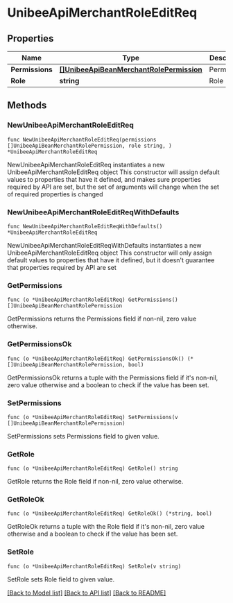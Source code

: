 # UnibeeApiMerchantRoleEditReq

## Properties

Name | Type | Description | Notes
------------ | ------------- | ------------- | -------------
**Permissions** | [**[]UnibeeApiBeanMerchantRolePermission**](UnibeeApiBeanMerchantRolePermission.md) | Permissions | 
**Role** | **string** | Role | 

## Methods

### NewUnibeeApiMerchantRoleEditReq

`func NewUnibeeApiMerchantRoleEditReq(permissions []UnibeeApiBeanMerchantRolePermission, role string, ) *UnibeeApiMerchantRoleEditReq`

NewUnibeeApiMerchantRoleEditReq instantiates a new UnibeeApiMerchantRoleEditReq object
This constructor will assign default values to properties that have it defined,
and makes sure properties required by API are set, but the set of arguments
will change when the set of required properties is changed

### NewUnibeeApiMerchantRoleEditReqWithDefaults

`func NewUnibeeApiMerchantRoleEditReqWithDefaults() *UnibeeApiMerchantRoleEditReq`

NewUnibeeApiMerchantRoleEditReqWithDefaults instantiates a new UnibeeApiMerchantRoleEditReq object
This constructor will only assign default values to properties that have it defined,
but it doesn't guarantee that properties required by API are set

### GetPermissions

`func (o *UnibeeApiMerchantRoleEditReq) GetPermissions() []UnibeeApiBeanMerchantRolePermission`

GetPermissions returns the Permissions field if non-nil, zero value otherwise.

### GetPermissionsOk

`func (o *UnibeeApiMerchantRoleEditReq) GetPermissionsOk() (*[]UnibeeApiBeanMerchantRolePermission, bool)`

GetPermissionsOk returns a tuple with the Permissions field if it's non-nil, zero value otherwise
and a boolean to check if the value has been set.

### SetPermissions

`func (o *UnibeeApiMerchantRoleEditReq) SetPermissions(v []UnibeeApiBeanMerchantRolePermission)`

SetPermissions sets Permissions field to given value.


### GetRole

`func (o *UnibeeApiMerchantRoleEditReq) GetRole() string`

GetRole returns the Role field if non-nil, zero value otherwise.

### GetRoleOk

`func (o *UnibeeApiMerchantRoleEditReq) GetRoleOk() (*string, bool)`

GetRoleOk returns a tuple with the Role field if it's non-nil, zero value otherwise
and a boolean to check if the value has been set.

### SetRole

`func (o *UnibeeApiMerchantRoleEditReq) SetRole(v string)`

SetRole sets Role field to given value.



[[Back to Model list]](../README.md#documentation-for-models) [[Back to API list]](../README.md#documentation-for-api-endpoints) [[Back to README]](../README.md)


